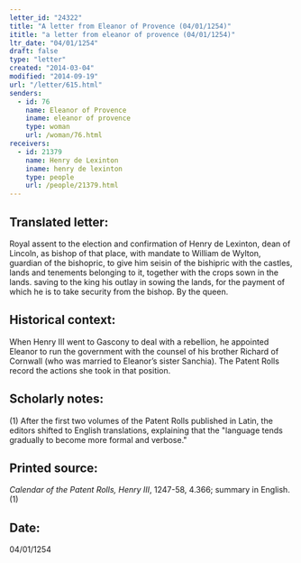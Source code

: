```yaml
---
letter_id: "24322"
title: "A letter from Eleanor of Provence (04/01/1254)"
ititle: "a letter from eleanor of provence (04/01/1254)"
ltr_date: "04/01/1254"
draft: false
type: "letter"
created: "2014-03-04"
modified: "2014-09-19"
url: "/letter/615.html"
senders:
  - id: 76
    name: Eleanor of Provence
    iname: eleanor of provence
    type: woman
    url: /woman/76.html
receivers:
  - id: 21379
    name: Henry de Lexinton
    iname: henry de lexinton
    type: people
    url: /people/21379.html
---
```

<h2> Translated letter:</h2>Royal assent to the election and confirmation of Henry de Lexinton, dean of Lincoln, as bishop of that place, with mandate to William de Wylton, guardian of the bishopric, to give him seisin of the bishipric with the castles, lands and tenements belonging to it, together with the crops sown in the lands. saving to the king his outlay in sowing the lands, for the payment of which he is to take security from the bishop.
By the queen.
<h2 class="mt-4"> Historical context:</h2>When Henry III went to Gascony to deal with a rebellion, he appointed Eleanor to run the government with the counsel of his brother Richard of Cornwall (who was married to Eleanor’s sister Sanchia). The Patent Rolls record the actions she took in that position.
<h2 class="mt-4"> Scholarly notes:</h2>(1) After the first two volumes of the Patent Rolls published in Latin, the editors shifted to English translations, explaining that the "language tends gradually to become more formal and verbose."
<h2 class="mt-4"> Printed source:</h2><p><em>Calendar of the Patent Rolls, Henry III</em>, 1247-58, 4.366; summary in English.(1)</p><h2 class="mt-4"> Date:</h2>04/01/1254